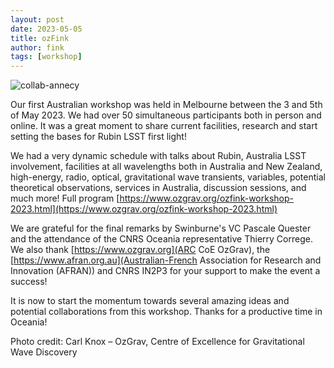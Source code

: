 ```yaml
---
layout: post
date: 2023-05-05
title: ozFink
author: fink
tags: [workshop]
---
```


![collab-annecy](/images/ozfink_official.jp2)

Our first Australian workshop was held in Melbourne between the 3 and 5th of May 2023. We had over 50
simultaneous participants both in person and online. It was a great moment to share current facilities, research and start
setting the bases for Rubin LSST first light!

We had a very dynamic schedule with talks about Rubin, Australia LSST involvement, facilities at all
wavelengths both in Australia and New Zealand, high-energy, radio, optical, gravitational wave transients, variables, potential
theoretical observations, services in Australia, discussion sessions, and much more! Full program
[https://www.ozgrav.org/ozfink-workshop-2023.html](https://www.ozgrav.org/ozfink-workshop-2023.html)


We are grateful for the final remarks by Swinburne's VC Pascale Quester and the attendance of the CNRS Oceania
representative Thierry Correge. We also thank [https://www.ozgrav.org](ARC CoE OzGrav), the
[https://www.afran.org.au](Australian-French Association for Research and Innovation (AFRAN)) and CNRS IN2P3 for your support to make the event a success!

It is now to start the momentum towards several amazing ideas and potential collaborations from this workshop.
Thanks for a productive time in Oceania!

Photo credit: Carl Knox – OzGrav, Centre of Excellence for Gravitational Wave Discovery